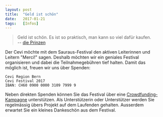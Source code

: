 ```yaml
---
layout: post
title:  "Geld ist schön"
date:   2017-01-21
tags:   [Infos]
---
```


> Geld ist schön. Es ist so praktisch, man kann so viel dafür kaufen.  
> -- [die Prinzen](https://www.youtube.com/watch?v=IfZtNq9ebJ4)

Der Cevi möchte mit dem Sauraus-Festival den aktiven Leiterinnen und Leitern
"Merci!" sagen. Deshalb möchten wir ein geniales Festival organisieren und dabei
die Teilnahmegebühren tief halten. Damit das möglich ist, freuen wir uns über
Spenden:

```
Cevi Region Bern
Cevi Festival 2017
IBAN: CH60 0900 0000 3109 7999 9
```

Neben direkten Spenden können Sie das Festival über eine
<a href="http://www.icareforyou.ch/icfy/src/#!/projectdetail/3486/dankesfest-fuer-ehrenamtliche-cevi-leitende">
Crowdfunding-Kampagne</a> unterstützen. Als Unterstützerin oder Unterstützer
werden Sie regelmässig übers Projekt auf dem Laufenden gehalten. Ausserdem
erwartet Sie ein kleines Dankeschön aus dem Festival.
